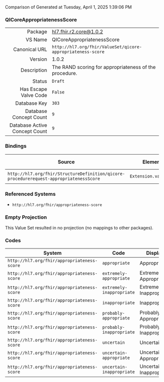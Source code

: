 Comparison of 
Generated at Tuesday, April 1, 2025 1:39:06 PM

### QICoreAppropriatenessScore

|      |     |
| ---: | --- |
| Package | hl7.fhir.r2.core@1.0.2 |
| VS Name | QICoreAppropriatenessScore |
| Canonical URL | `http://hl7.org/fhir/ValueSet/qicore-appropriateness-score` |
| Version | 1.0.2 |
| Description | The RAND scoring for appropriateness of the procedure. |
| Status | `Draft` |
| Has Escape Valve Code | `False` |
| Database Key | `303` |
| Database Concept Count | `9` |
| Database Active Concept Count | `9` |
### Bindings

| Source | Element | Binding | Strength | Element Short |
| ------ | ------- | ------- | -------- | ------------- |
| `http://hl7.org/fhir/StructureDefinition/qicore-procedurerequest-appropriatenessScore` | `Extension.value[x]` | `http://hl7.org/fhir/ValueSet/qicore-appropriateness-score` | `Required` | Value of extension |

### Referenced Systems

* `http://hl7.org/fhir/appropriateness-score`
### Empty Projection

This Value Set resulted in no projection (no mappings to other packages).

### Codes

| System | Code | Display |
| ------ | ---- | ------- |
| `http://hl7.org/fhir/appropriateness-score` | `appropriate` | Appropriate |
| `http://hl7.org/fhir/appropriateness-score` | `extremely-appropriate` | Extremely Appropriate |
| `http://hl7.org/fhir/appropriateness-score` | `extremely-inappropriate` | Extremely Inappropriate |
| `http://hl7.org/fhir/appropriateness-score` | `inappropriate` | Inappropriate |
| `http://hl7.org/fhir/appropriateness-score` | `probably-appropriate` | Probably Appropriate |
| `http://hl7.org/fhir/appropriateness-score` | `probably-inappropriate` | Probably Inappropriate |
| `http://hl7.org/fhir/appropriateness-score` | `uncertain` | Uncertain |
| `http://hl7.org/fhir/appropriateness-score` | `uncertain-appropriate` | Uncertain Appropriate |
| `http://hl7.org/fhir/appropriateness-score` | `uncertain-inappropriate` | Uncertain Inappropriate |
